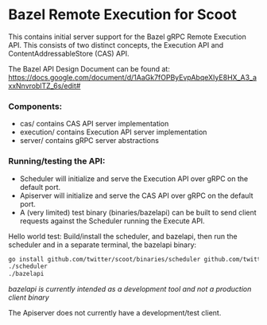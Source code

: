 # Bazel Remote Execution for Scoot

This contains initial server support for the Bazel gRPC Remote Execution API.
This consists of two distinct concepts, the Execution API and ContentAddressableStore (CAS) API.

The Bazel API Design Document can be found at: https://docs.google.com/document/d/1AaGk7fOPByEvpAbqeXIyE8HX_A3_axxNnvroblTZ_6s/edit#

### Components:
* cas/ contains CAS API server implementation
* execution/ contains Execution API server implementation
* server/ contains gRPC server abstractions

### Running/testing the API:
* Scheduler will initialize and serve the Execution API over gRPC on the default port.
* Apiserver will initialize and serve the CAS API over gRPC on the default port.
* A (very limited) test binary (binaries/bazelapi) can be built to send client requests against the Scheduler running the Execute API.

Hello world test: Build/install the scheduler, and bazelapi, then run the scheduler and in a separate terminal, the bazelapi binary:
```sh
go install github.com/twitter/scoot/binaries/scheduler github.com/twitter/scoot/binaries/bazelapi
./scheduler
./bazelapi
```

*bazelapi is currently intended as a development tool and not a production client binary*

The Apiserver does not currently have a development/test client.
